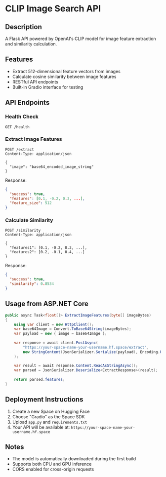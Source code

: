# CLIP Image Search API

## Description
A Flask API powered by OpenAI's CLIP model for image feature extraction and similarity calculation.

## Features
- Extract 512-dimensional feature vectors from images
- Calculate cosine similarity between image features
- RESTful API endpoints
- Built-in Gradio interface for testing

## API Endpoints

### Health Check
```
GET /health
```

### Extract Image Features
```
POST /extract
Content-Type: application/json

{
  "image": "base64_encoded_image_string"
}
```

Response:
```json
{
  "success": true,
  "features": [0.1, -0.2, 0.3, ...],
  "feature_size": 512
}
```

### Calculate Similarity
```
POST /similarity
Content-Type: application/json

{
  "features1": [0.1, -0.2, 0.3, ...],
  "features2": [0.2, -0.1, 0.4, ...]
}
```

Response:
```json
{
  "success": true,
  "similarity": 0.8534
}
```

## Usage from ASP.NET Core

```csharp
public async Task<float[]> ExtractImageFeatures(byte[] imageBytes)
{
    using var client = new HttpClient();
    var base64Image = Convert.ToBase64String(imageBytes);
    var payload = new { image = base64Image };
    
    var response = await client.PostAsync(
        "https://your-space-name-your-username.hf.space/extract",
        new StringContent(JsonSerializer.Serialize(payload), Encoding.UTF8, "application/json")
    );
    
    var result = await response.Content.ReadAsStringAsync();
    var parsed = JsonSerializer.Deserialize<ExtractResponse>(result);
    
    return parsed.features;
}
```

## Deployment Instructions

1. Create a new Space on Hugging Face
2. Choose "Gradio" as the Space SDK
3. Upload `app.py` and `requirements.txt`
4. Your API will be available at: `https://your-space-name-your-username.hf.space`

## Notes
- The model is automatically downloaded during the first build
- Supports both CPU and GPU inference
- CORS enabled for cross-origin requests


